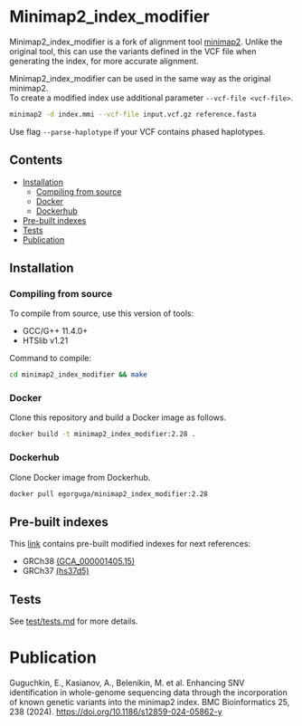 Minimap2_index_modifier
=======================
Minimap2_index_modifier is a fork of alignment tool [minimap2](https://github.com/lh3/minimap2).
Unlike the original tool, this can use the variants defined in the VCF file when generating the index, for more accurate alignment.


Minimap2_index_modifier can be used in the same way as the original minimap2.  
To create a modified index use additional parameter `--vcf-file <vcf-file>`.
```bash
minimap2 -d index.mmi --vcf-file input.vcf.gz reference.fasta
```

Use flag `--parse-haplotype` if your VCF contains phased haplotypes.

## Contents
* [Installation](#installation)
  * [Compiling from source](#compiling-from-source)
  * [Docker](#docker)
  * [Dockerhub](#dockerhub)
* [Pre-built indexes](#pre-built-indexes)
* [Tests](#tests)
* [Publication](#publication)

## Installation
### Compiling from source
To compile from source, use this version of tools:

* GCC/G++ 11.4.0+
* HTSlib v1.21

Command to compile:
```bash
cd minimap2_index_modifier && make
```

### Docker
Clone this repository and build a Docker image as follows.
```bash
docker build -t minimap2_index_modifier:2.28 .
```

### Dockerhub
Clone Docker image from Dockerhub.
```bash
docker pull egorguga/minimap2_index_modifier:2.28
```

## Pre-built indexes
This [link](https://nextcloud.ispras.ru/index.php/s/wcb9PpZyr8Gb5CC) contains pre-built modified indexes for next references:
* GRCh38 [(GCA_000001405.15)](https://ftp-trace.ncbi.nlm.nih.gov/giab/ftp/release/references/GRCh38/)
* GRCh37 [(hs37d5)](https://ftp-trace.ncbi.nlm.nih.gov/giab/ftp/release/references/GRCh37/)

## Tests
See [test/tests.md](test/tests.md) for more details.

# Publication
Guguchkin, E., Kasianov, A., Belenikin, M. et al. Enhancing SNV identification in whole-genome sequencing data through the incorporation of known genetic variants into the minimap2 index. BMC Bioinformatics 25, 238 (2024). https://doi.org/10.1186/s12859-024-05862-y
  
